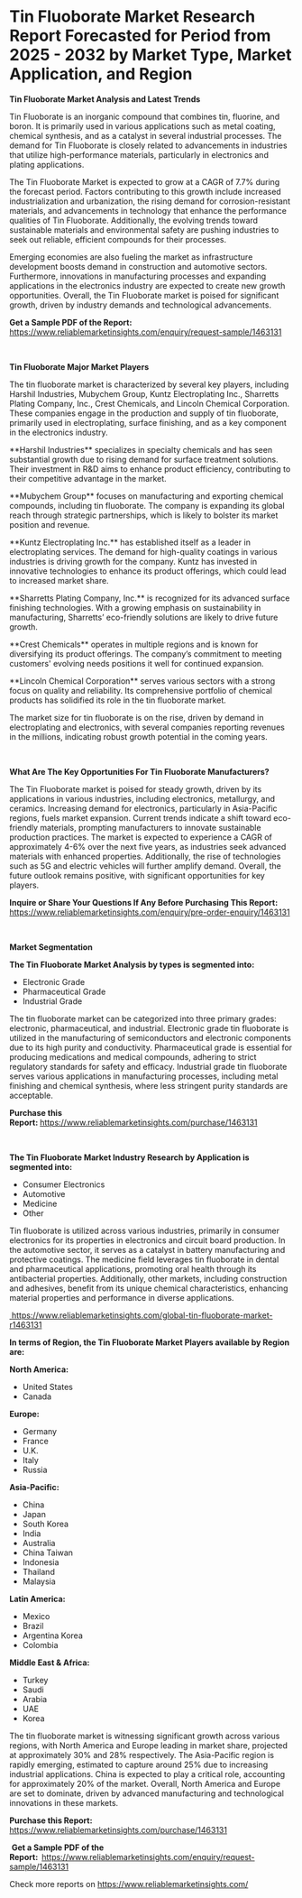 <p><h1>Tin Fluoborate Market Research Report Forecasted for Period from 2025 -  2032 by Market Type, Market Application, and Region</h1></p><p><strong>Tin Fluoborate Market Analysis and Latest Trends</strong></p>
<p><p>Tin Fluoborate is an inorganic compound that combines tin, fluorine, and boron. It is primarily used in various applications such as metal coating, chemical synthesis, and as a catalyst in several industrial processes. The demand for Tin Fluoborate is closely related to advancements in industries that utilize high-performance materials, particularly in electronics and plating applications.</p><p>The Tin Fluoborate Market is expected to grow at a CAGR of 7.7% during the forecast period. Factors contributing to this growth include increased industrialization and urbanization, the rising demand for corrosion-resistant materials, and advancements in technology that enhance the performance qualities of Tin Fluoborate. Additionally, the evolving trends toward sustainable materials and environmental safety are pushing industries to seek out reliable, efficient compounds for their processes.</p><p>Emerging economies are also fueling the market as infrastructure development boosts demand in construction and automotive sectors. Furthermore, innovations in manufacturing processes and expanding applications in the electronics industry are expected to create new growth opportunities. Overall, the Tin Fluoborate market is poised for significant growth, driven by industry demands and technological advancements.</p></p>
<p><strong>Get a Sample PDF of the Report:&nbsp;</strong> <a href="https://www.reliablemarketinsights.com/enquiry/request-sample/1463131?utm_campaign=2951&utm_medium=2&utm_source=Github&utm_content=ia&utm_term=01042025&utm_id=tin-fluoborate">https://www.reliablemarketinsights.com/enquiry/request-sample/1463131</a></p>
<p>&nbsp;</p>
<p><strong>Tin Fluoborate Major Market Players</strong></p>
<p><p>The tin fluoborate market is characterized by several key players, including Harshil Industries, Mubychem Group, Kuntz Electroplating Inc., Sharretts Plating Company, Inc., Crest Chemicals, and Lincoln Chemical Corporation. These companies engage in the production and supply of tin fluoborate, primarily used in electroplating, surface finishing, and as a key component in the electronics industry.</p><p>**Harshil Industries** specializes in specialty chemicals and has seen substantial growth due to rising demand for surface treatment solutions. Their investment in R&D aims to enhance product efficiency, contributing to their competitive advantage in the market.</p><p>**Mubychem Group** focuses on manufacturing and exporting chemical compounds, including tin fluoborate. The company is expanding its global reach through strategic partnerships, which is likely to bolster its market position and revenue.</p><p>**Kuntz Electroplating Inc.** has established itself as a leader in electroplating services. The demand for high-quality coatings in various industries is driving growth for the company. Kuntz has invested in innovative technologies to enhance its product offerings, which could lead to increased market share.</p><p>**Sharretts Plating Company, Inc.** is recognized for its advanced surface finishing technologies. With a growing emphasis on sustainability in manufacturing, Sharretts’ eco-friendly solutions are likely to drive future growth.</p><p>**Crest Chemicals** operates in multiple regions and is known for diversifying its product offerings. The company’s commitment to meeting customers' evolving needs positions it well for continued expansion.</p><p>**Lincoln Chemical Corporation** serves various sectors with a strong focus on quality and reliability. Its comprehensive portfolio of chemical products has solidified its role in the tin fluoborate market.</p><p>The market size for tin fluoborate is on the rise, driven by demand in electroplating and electronics, with several companies reporting revenues in the millions, indicating robust growth potential in the coming years.</p></p>
<p>&nbsp;</p>
<p><strong>What Are The Key Opportunities For Tin Fluoborate Manufacturers?</strong></p>
<p><p>The Tin Fluoborate market is poised for steady growth, driven by its applications in various industries, including electronics, metallurgy, and ceramics. Increasing demand for electronics, particularly in Asia-Pacific regions, fuels market expansion. Current trends indicate a shift toward eco-friendly materials, prompting manufacturers to innovate sustainable production practices. The market is expected to experience a CAGR of approximately 4-6% over the next five years, as industries seek advanced materials with enhanced properties. Additionally, the rise of technologies such as 5G and electric vehicles will further amplify demand. Overall, the future outlook remains positive, with significant opportunities for key players.</p></p>
<p><strong>Inquire or Share Your Questions If Any Before Purchasing This Report:</strong> <a href="https://www.reliablemarketinsights.com/enquiry/pre-order-enquiry/1463131?utm_campaign=2951&utm_medium=2&utm_source=Github&utm_content=ia&utm_term=01042025&utm_id=tin-fluoborate">https://www.reliablemarketinsights.com/enquiry/pre-order-enquiry/1463131</a></p>
<p>&nbsp;</p>
<p><strong>Market Segmentation</strong></p>
<p><strong>The Tin Fluoborate Market Analysis by types is segmented into:</strong></p>
<p><ul><li>Electronic Grade</li><li>Pharmaceutical Grade</li><li>Industrial Grade</li></ul></p>
<p><p>The tin fluoborate market can be categorized into three primary grades: electronic, pharmaceutical, and industrial. Electronic grade tin fluoborate is utilized in the manufacturing of semiconductors and electronic components due to its high purity and conductivity. Pharmaceutical grade is essential for producing medications and medical compounds, adhering to strict regulatory standards for safety and efficacy. Industrial grade tin fluoborate serves various applications in manufacturing processes, including metal finishing and chemical synthesis, where less stringent purity standards are acceptable.</p></p>
<p><strong>Purchase this Report:&nbsp;</strong><a href="https://www.reliablemarketinsights.com/purchase/1463131?utm_campaign=2951&utm_medium=2&utm_source=Github&utm_content=ia&utm_term=01042025&utm_id=tin-fluoborate">https://www.reliablemarketinsights.com/purchase/1463131</a></p>
<p>&nbsp;</p>
<p><strong>The Tin Fluoborate Market Industry Research by Application is segmented into:</strong></p>
<p><ul><li>Consumer Electronics</li><li>Automotive</li><li>Medicine</li><li>Other</li></ul></p>
<p><p>Tin fluoborate is utilized across various industries, primarily in consumer electronics for its properties in electronics and circuit board production. In the automotive sector, it serves as a catalyst in battery manufacturing and protective coatings. The medicine field leverages tin fluoborate in dental and pharmaceutical applications, promoting oral health through its antibacterial properties. Additionally, other markets, including construction and adhesives, benefit from its unique chemical characteristics, enhancing material properties and performance in diverse applications.</p></p>
<p><a href="https://www.reliablemarketinsights.com/global-tin-fluoborate-market-r1463131?utm_campaign=2951&utm_medium=2&utm_source=Github&utm_content=ia&utm_term=01042025&utm_id=tin-fluoborate">&nbsp;https://www.reliablemarketinsights.com/global-tin-fluoborate-market-r1463131</a></p>
<p><strong>In terms of Region, the Tin Fluoborate Market Players available by Region are:</strong></p>
<p>
    <p> <strong> North America: </strong>
        <ul>
            <li>United States</li>
            <li>Canada</li>
        </ul>
        </p> 
    <p> <strong> Europe: </strong>
        <ul>
            <li>Germany</li>
            <li>France</li>
            <li>U.K.</li>
            <li>Italy</li>
            <li>Russia</li>
        </ul>
        </p> 
    <p> <strong> Asia-Pacific: </strong>
        <ul>
            <li>China</li>
            <li>Japan</li>
            <li>South Korea</li>
            <li>India</li>
            <li>Australia</li>
            <li>China Taiwan</li>
            <li>Indonesia</li>
            <li>Thailand</li>
            <li>Malaysia</li>
        </ul>
        </p> 
    <p> <strong> Latin America: </strong>
        <ul>
            <li>Mexico</li>
            <li>Brazil</li>
            <li>Argentina Korea</li>
            <li>Colombia</li>
        </ul>
        </p> 
    <p> <strong> Middle East & Africa: </strong>
        <ul>
            <li>Turkey</li>
            <li>Saudi</li>
            <li>Arabia</li>
            <li>UAE</li>
            <li>Korea</li>
        </ul>
    </p>
    </p>
<p><p>The tin fluoborate market is witnessing significant growth across various regions, with North America and Europe leading in market share, projected at approximately 30% and 28% respectively. The Asia-Pacific region is rapidly emerging, estimated to capture around 25% due to increasing industrial applications. China is expected to play a critical role, accounting for approximately 20% of the market. Overall, North America and Europe are set to dominate, driven by advanced manufacturing and technological innovations in these markets.</p></p>
<p><strong>Purchase this Report: </strong><a href="https://www.reliablemarketinsights.com/purchase/1463131?utm_campaign=2951&utm_medium=2&utm_source=Github&utm_content=ia&utm_term=01042025&utm_id=tin-fluoborate">https://www.reliablemarketinsights.com/purchase/1463131</a></p>
<p>&nbsp;<strong>Get a Sample PDF of the Report:&nbsp;&nbsp;</strong><a href="https://www.reliablemarketinsights.com/enquiry/request-sample/1463131?utm_campaign=2951&utm_medium=2&utm_source=Github&utm_content=ia&utm_term=01042025&utm_id=tin-fluoborate">https://www.reliablemarketinsights.com/enquiry/request-sample/1463131</a></p>
<p><strong></strong></p>
<p>Check more reports on <a href="https://www.reliablemarketinsights.com/?utm_campaign=2951&utm_medium=2&utm_source=Github&utm_content=ia&utm_term=01042025&utm_id=tin-fluoborate">https://www.reliablemarketinsights.com/</a></p>